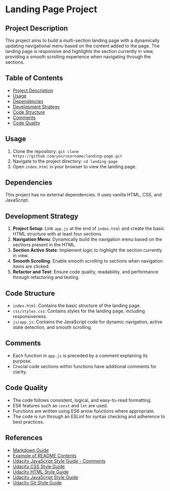 # Landing Page Project

## Project Description
This project aims to build a multi-section landing page with a dynamically updating navigational menu based on the content added to the page. The landing page is responsive and highlights the section currently in view, providing a smooth scrolling experience when navigating through the sections.

## Table of Contents
- [Project Description](#project-description)
- [Usage](#usage)
- [Dependencies](#dependencies)
- [Development Strategy](#development-strategy)
- [Code Structure](#code-structure)
- [Comments](#comments)
- [Code Quality](#code-quality)

## Usage
1. Clone the repository: `git clone https://github.com/yourusername/landing-page.git`
2. Navigate to the project directory: `cd landing-page`
3. Open `index.html` in your browser to view the landing page.

## Dependencies
This project has no external dependencies. It uses vanilla HTML, CSS, and JavaScript.

## Development Strategy
1. **Project Setup**: Link `app.js` at the end of `index.html` and create the basic HTML structure with at least four sections.
2. **Navigation Menu**: Dynamically build the navigation menu based on the sections present in the HTML.
3. **Section Active State**: Implement logic to highlight the section currently in view.
4. **Smooth Scrolling**: Enable smooth scrolling to sections when navigation items are clicked.
5. **Refactor and Test**: Ensure code quality, readability, and performance through refactoring and testing.

## Code Structure
- `index.html`: Contains the basic structure of the landing page.
- `css/styles.css`: Contains styles for the landing page, including responsiveness.
- `js/app.js`: Contains the JavaScript code for dynamic navigation, active state detection, and smooth scrolling.

## Comments
- Each function in `app.js` is preceded by a comment explaining its purpose.
- Crucial code sections within functions have additional comments for clarity.

## Code Quality
- The code follows consistent, logical, and easy-to-read formatting.
- ES6 features such as `const` and `let` are used.
- Functions are written using ES6 arrow functions where appropriate.
- The code is run through an ESLint for syntax checking and adherence to best practices.

## References
- [Markdown Guide](https://www.markdownguide.org/)
- [Example of README Contents](https://github.com/udacity/cd0428-landing-page)
- [Udacity JavaScript Style Guide - Comments](https://udacity.github.io/frontend-nanodegree-styleguide/javascript.html#comments)
- [Udacity CSS Style Guide](https://udacity.github.io/frontend-nanodegree-styleguide/css.html)
- [Udacity HTML Style Guide](https://udacity.github.io/frontend-nanodegree-styleguide/index.html)
- [Udacity JavaScript Style Guide](https://udacity.github.io/frontend-nanodegree-styleguide/javascript.html)
- [Udacity Git Style Guide](https://udacity.github.io/git-styleguide/)
